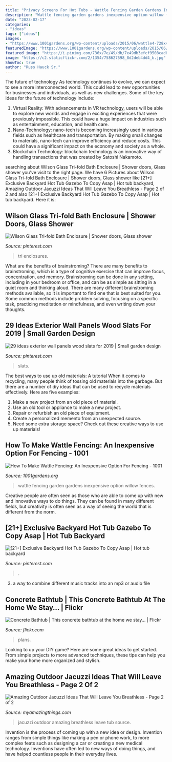 ```yaml
---
title: "Privacy Screens For Hot Tubs ~ Wattle Fencing Garden Gardens Inexpensive Option Willow Fences"
description: "Wattle fencing garden gardens inexpensive option willow fences"
date: "2023-02-17"
categories:
- "ideas"
tags: ["ideas"]
images:
- "https://www.1001gardens.org/wp-content/uploads/2015/06/wattle4-728x485.jpg"
featuredImage: "https://www.1001gardens.org/wp-content/uploads/2015/06/wattle4-728x485.jpg"
featured_image: "https://i.pinimg.com/736x/7e/49/db/7e49db3efcf9508cad86566538c4a4e4.jpg"
image: "https://c2.staticflickr.com/2/1354/758627598_8d2deb4dd4_b.jpg"
ShowToc: true
author: "Russ Hauck Sr."
---
```



The future of technology
As technology continues to evolve, we can expect to see a more interconnected world. This could lead to new opportunities for businesses and individuals, as well as new challenges. Some of the key Ideas for the future of technology include: 
1. Virtual Reality: With advancements in VR technology, users will be able to explore new worlds and engage in exciting experiences that were previously impossible. This could have a huge impact on industries such as entertainment, education, and health care.
2. Nano-Technology: nano-tech is becoming increasingly used in various fields such as healthcare and transportation. By making small changes to materials, nano-tech can improve efficiency and reduce costs. This could have a significant impact on the economy and society as a whole. 
3. Blockchain Technology: blockchain technology is an innovative way of handling transactions that was created by Satoshi Nakamoto.

	

		
searching about Wilson Glass Tri-fold Bath Enclosure | Shower doors, Glass shower you've visit to the right page. We have 6 Pictures about Wilson Glass Tri-fold Bath Enclosure | Shower doors, Glass shower like [21+] Exclusive Backyard Hot Tub Gazebo To Copy Asap | Hot tub backyard, Amazing Outdoor Jacuzzi Ideas That Will Leave You Breathless - Page 2 of 2 and also [21+] Exclusive Backyard Hot Tub Gazebo To Copy Asap | Hot tub backyard. Here it is:
		
    
## Wilson Glass Tri-fold Bath Enclosure | Shower Doors, Glass Shower

<img loading=lazy src="https://i.pinimg.com/736x/61/09/ce/6109ce3b4b2f40de5bc8f046606d7b37.jpg" onerror="this.onerror=null;this.src='https://tse4.mm.bing.net/th?id=OIP.sSVhDUR_pURSq-C2ul5RpQHaNK&amp;pid=15.1';" alt="Wilson Glass Tri-fold Bath Enclosure | Shower doors, Glass shower">

_Source: pinterest.com_

>tri enclosures. 

	

What are the benefits of brainstroming?
There are many benefits to brainstroming, which is a type of cognitive exercise that can improve focus, concentration, and memory. Brainstroming can be done in any setting, including in your bedroom or office, and can be as simple as sitting in a quiet room and thinking aloud. There are many different brainstroming methods available, so it is important to find one that is best suited for you. Some common methods include problem solving, focusing on a specific task, practicing meditation or mindfulness, and even writing down your thoughts.

    
## 29 Ideas Exterior Wall Panels Wood Slats For 2019 | Small Garden Design

<img loading=lazy src="https://i.pinimg.com/736x/7e/49/db/7e49db3efcf9508cad86566538c4a4e4.jpg" onerror="this.onerror=null;this.src='https://tse1.mm.bing.net/th?id=OIP.6Jq8ZLbsZCDRGvXwMY0twgAAAA&amp;pid=15.1';" alt="29 ideas exterior wall panels wood slats for 2019 | Small garden design">

_Source: pinterest.com_

>slats. 

	

The best ways to use up old materials: A tutorial
When it comes to recycling, many people think of tossing old materials into the garbage. But there are a number of diy ideas that can be used to recycle materials effectively. Here are five examples:
1. Make a new project from an old piece of material.
2. Use an old tool or appliance to make a new project.
3. Repair or refurbish an old piece of equipment. 
4. Create a personalized memento from an unexpected source.
5. Need some extra storage space? Check out these creative ways to use up materials!

    
## How To Make Wattle Fencing: An Inexpensive Option For Fencing - 1001

<img loading=lazy src="https://www.1001gardens.org/wp-content/uploads/2015/06/wattle4-728x485.jpg" onerror="this.onerror=null;this.src='https://tse1.mm.bing.net/th?id=OIP.TWAtG4-WpFBXWRy4PwH88gHaE7&amp;pid=15.1';" alt="How To Make Wattle Fencing: An Inexpensive Option For Fencing - 1001">

_Source: 1001gardens.org_

>wattle fencing garden gardens inexpensive option willow fences. 

	

Creative people are often seen as those who are able to come up with new and innovative ways to do things. They can be found in many different fields, but creativity is often seen as a way of seeing the world that is different from the norm.

    
## [21+] Exclusive Backyard Hot Tub Gazebo To Copy Asap | Hot Tub Backyard

<img loading=lazy src="https://i.pinimg.com/originals/49/12/48/491248d40494683a4fb2942a2516a10c.jpg" onerror="this.onerror=null;this.src='https://tse3.mm.bing.net/th?id=OIP.Xh0fkcp--T88-lDUFPcY6gHaJ4&amp;pid=15.1';" alt="[21+] Exclusive Backyard Hot Tub Gazebo To Copy Asap | Hot tub backyard">

_Source: pinterest.com_

>. 

	

3. a way to combine different music tracks into an mp3 or audio file

    
## Concrete Bathtub | This Concrete Bathtub At The Home We Stay… | Flickr

<img loading=lazy src="https://c2.staticflickr.com/2/1354/758627598_8d2deb4dd4_b.jpg" onerror="this.onerror=null;this.src='https://tse2.mm.bing.net/th?id=OIP.3p9_obdNHSPs4P8SFewvOgHaFj&amp;pid=15.1';" alt="Concrete Bathtub | This concrete bathtub at the home we stay… | Flickr">

_Source: flickr.com_

>plans. 

	

Looking to up your DIY game? Here are some great ideas to get started. From simple projects to more advanced techniques, these tips can help you make your home more organized and stylish.

    
## Amazing Outdoor Jacuzzi Ideas That Will Leave You Breathless - Page 2 Of 2

<img loading=lazy src="http://myamazingthings.com/wp-content/uploads/2017/04/round-tub.jpg" onerror="this.onerror=null;this.src='https://tse3.mm.bing.net/th?id=OIP.4W5fpM2MN5KFRndNmIuNWQHaE8&amp;pid=15.1';" alt="Amazing Outdoor Jacuzzi Ideas That Will Leave You Breathless - Page 2 of 2">

_Source: myamazingthings.com_

>jacuzzi outdoor amazing breathless leave tub source. 

	

Invention is the process of coming up with a new idea or design. Invention ranges from simple things like making a pen or phone work, to more complex feats such as designing a car or creating a new medical technology. Inventions have often led to new ways of doing things, and have helped countless people in their everyday lives.

